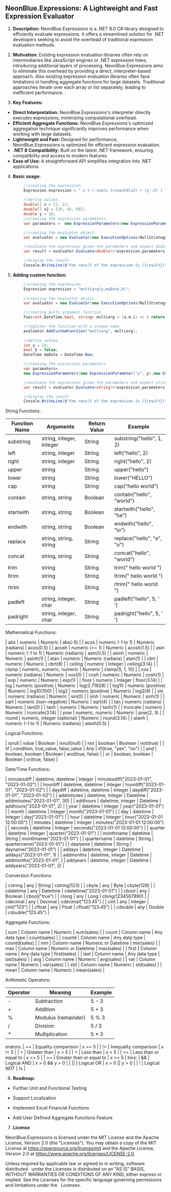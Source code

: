 ## **NeonBlue.Expressions: A Lightweight and Fast Expression Evaluator**

1. **Description:**
NeonBlue.Expressions is a .NET 8.0 C# library designed to efficiently evaluate expressions. It offers a streamlined solution for .NET developers seeking to avoid the overhead of traditional expression evaluation methods.

2. **Motivation:**
Existing expression evaluation libraries often rely on intermediaries like JavaScript engines or .NET expression trees, introducing additional layers of processing. NeonBlue.Expressions aims to eliminate this overhead by providing a direct, interpreter-based approach.
Also existing expression evaluation libraries often face limitations in handling aggregate functions for large datasets. Traditional approaches iterate over each array or list separately, leading to inefficient performance. .

3. **Key Features:**
* **Direct Interpretation:** NeonBlue.Expressions's interpreter directly executes expressions, minimizing computational overhead.
* **Efficient Aggregate Functions:** NeonBlue.Expressions's optimized aggregation technique significantly improves performance when working with large datasets.
* **Lightweight and Fast:** Designed for performance, NeonBlue.Expressions is optimized for efficient expression evaluation.
* **.NET 8 Compatibility:** Built on the latest .NET framework, ensuring compatibility and access to modern features.
* **Ease of Use:** A straightforward API simplifies integration into .NET applications.



4. **Basic usage:**
```c#
        //creating the expression.
        Expression expression = "-1 + (-sum(x )+countd(x2) + (y -2) ) ";
    
        //define values.
        double[] x = [2, 2];
        double[] x2 = [20, 45, 60];
        double y = 10;
        //creating the expression parameters.
        var paramaters =  new ExpressionParameters(new ExpressionParameter("x", x), new ExpressionParameter("x2", x2), new ExpressionParameter("y", y));

        //creating the evaluator object.
        var evaluator = new Evaluator(new ExecutionOptions(NullStrategy.Throw));

        //evaluate the expression given the parameters and expect double result.
        var result = evaluator.Evaluate<double?>(expression,paramaters);

        //display the result
        Console.WriteLine($"the result of the expression is ({result})");
```


5. **Adding custom function:**
```c#
        //creating the expression.
        Expression expression = "multiarg(y,maDate,b)";
        
        //creating the evaluator object.
        var evaluator = new Evaluator(new ExecutionOptions(NullStrategy.Throw));

        //creating multi argument function.
        Func<int,DateTime,bool, string> multiarg = (a,d,i) => { return $"{i} and {d.ToShortDateString()} {a}"; };

        //register the function with a unique name.
        evaluator.AddCustomFunction("multiarg", multiarg);
 
        //define values.
        int y = 10;
        bool b = false;
        DateTime maDate = DateTime.Now;

        //creating the expression parameters.
        var paramaters= 
        new ExpressionParameters(new ExpressionParameter("y", y),new ExpressionParameter("b", b),new ExpressionParameter("maDate", maDate));

        //evaluate the expression given the parameters and expect string result.
        var result = evaluator.Evaluate<string?>(expression,paramaters);

        //display the result
        Console.WriteLine($"the result of the expression is ({result})");
```

String Functions :

| Function   Name | Arguments                          | Return Value          | Example                                   |
|-----------------|------------------------------------|-----------------------|-------------------------------------------|
| substring       | string,   integer, integer         | String                | substring("hello",   1, 2)                |
| left            | string, integer                    | String                | left("hello", 2)                          |
| right           | string,   integer                  | String                | right("hello",   2)                       |
| upper           | string                             | String                | upper("hello")                            |
| lower           | string                             | String                | lower("HELLO")                            |
| cap             | string                             | String                | cap("hello world")                        |
| contain         | string, string                     | Boolean               | contain("hello",   "world")               |
| startwith       | string, string                     | Boolean               | startwith("hello", "he")                  |
| endwith         | string, string                     | Boolean               | endwith("hello",   "lo")                  |
| replace         | string, string, string             | String                | replace("hello", "e", "o")                |
| concat          | string, string                     | String                | concat("hello",   "world")                |
| trim            | string                             | String                | trim(" hello world ")                     |
| ltrim           | string                             | String                | ltrim("   hello world ")                  |
| rtrim           | string                             | String                | rtrim(" hello world ")                    |
| padleft         | string,   integer, char            | String                | padleft("hello",   5, ' ')                |
| padright        | string, integer, char              | String                | padright("hello", 5, ' ')                 |

Mathematical Functions:

| abs             | numeric                            | Numeric               | abs(-5)                                   |
| acos            | numeric (-1 to 1)                  | Numeric (radians)     | acos(0.5)                                 |
| acosh           | numeric (>=   1)                   | Numeric               | acosh(1.5)                                |
| asin            | numeric (-1 to 1)                  | Numeric (radians)     | asin(0.5)                                 |
| asinh           | numeric                            | Numeric               | asinh(1)                                  |
| atan            | numeric                            | Numeric (radians)     | atan(1)                                   |
| cbrt            | numeric                            | Numeric               | cbrt(8)                                   |
| ceiling         | numeric                            | Integer               | ceiling(3.14)                             |
| clamp           | numeric,   numeric, numeric        | Numeric               | clamp(5, 1,   10)                         |
| cos             | numeric (radians)                  | Numeric               | cos(0)                                    |
| cosh            | numeric                            | Numeric               | cosh(1)                                   |
| exp             | numeric                            | Numeric               | exp(1)                                    |
| floor           | numeric                            | Integer               | floor(3.14)                               |
| log             | numeric (positive)                 | Numeric               | log(2.71828)                              |
| log10           | numeric   (positive)               | Numeric               | log10(100)                                |
| log2            | numeric (positive)                 | Numeric               | log2(4)                                   |
| sin             | numeric   (radians)                | Numeric               | sin(0)                                    |
| sinh            | numeric                            | Numeric               | sinh(1)                                   |
| sqrt            | numeric   (non-negative)           | Numeric               | sqrt(4)                                   |
| tan             | numeric (radians)                  | Numeric               | tan(0)                                    |
| tanh            | numeric                            | Numeric               | tanh(1)                                   |
| truncate        | numeric                            | Numeric               | truncate(3.14)                            |
| pow             | numeric,   numeric                 | Numeric               | pow(2, 3)                                 |
| round           | numeric, integer (optional)        | Numeric               | round(3.14)                               |
| atanh           | numeric (-1 to   1)                | Numeric   (radians)   | atanh(0.5)                                |

Logical Functions:

| isnull          | value                              | Boolean               | isnull(null)                              |
| not             | boolean                            | Boolean               | not(true)                                 |
| iif             | condition, true_value, false_value | Any                   | iif(true, "yes", "no")                    |
| and             | boolean,   boolean                 | Boolean               | and(true,   false)                        |
| or              | boolean, boolean                   | Boolean               | or(true, false)                           |

Date/Time Functions:

| minutesdiff     | datetime,   datetime               | Integer               | minutesdiff("2023-01-01",   "2023-01-02") |
| hourdiff        | datetime, datetime                 | Integer               | hourdiff("2023-01-01", "2023-01-02")      |
| daydiff         | datetime,   datetime               | Integer               | daydiff("2023-01-01",   "2023-01-02")     |
| addminutes      | datetime, integer                  | Datetime              | addminutes("2023-01-01", 30)              |
| addhours        | datetime,   integer                | Datetime              | addhours("2023-01-01",   2)               |
| year            | datetime                           | Integer               | year("2023-01-01")                        |
| month           | datetime                           | Integer               | month("2023-01-01")                       |
| day             | datetime                           | Integer               | day("2023-01-01")                         |
| hour            | datetime                           | Integer               | hour("2023-01-01   12:00:00")             |
| minutes         | datetime                           | Integer               | minutes("2023-01-01 12:00:00")            |
| seconds         | datetime                           | Integer               | seconds("2023-01-01   12:00:00")          |
| quarter         | datetime                           | Integer               | quarter("2023-01-01")                     |
| monthname       | datetime                           | String                | monthname("2023-01-01")                   |
| quartername     | datetime                           | String                | quartername("2023-01-01")                 |
| dayname         | datetime                           | String                | dayname("2023-01-01")                     |
| addays          | datetime, integer                  | Datetime              | addays("2023-01-01", 1)                   |
| addmonths       | datetime,   integer                | Datetime              | addmonths("2023-01-01",                   |
| addyears        | datetime, integer                  | Datetime              | addyears("2023-01-01", 2)                 |

Conversion Functions:

| cstring         | any                                | String                | cstring(123)                              |
| cbyte           | any                                | Byte                  | cbyte(128)                                |
| cdatetime       | any                                | Datetime              | cdatetime("2023-01-01")                   |
| cbool           | any                                | Boolean               | cbool("true")                             |
| clong           | any                                | Long                  | clong(1234567890)                         |
| cdecimal        | any                                | Decimal               | cdecimal("123.45")                        |
| cint            | any                                | Integer               | cint("123")                               |
| cfloat          | any                                | Float                 | cfloat("123.45")                          |
| cdouble         | any                                | Double                | cdouble("123.45")                         |

Aggregate Functions:

| sum             | Column name                        | Numeric               | sum(sales)                                |
| count           | Column name                        | Any data type         | count(sales)                              |
| countd          | Column name                        | Any data type         | countd(sales)                             |
| min             | Column name                        | Numeric or   Datetime | min(sales)                                |
| max             | Column name                        | Numeric or Datetime   | max(sales)                                |
| first           | Column name                        | Any data type         | first(sales)                              |
| last            | Column name                        | Any data type         | last(sales)                               |
| avg             | Column name                        | Numeric               | avg(sales)                                |
| var             | Column name                        | Numeric               | var(sales)                                |
| std             | Column name                        | Numeric               | std(sales)                                |
| mean            | Column name                        | Numeric               | mean(sales)                               |


Arithmetic Operators:

| Operator | Meaning                                                 | Example          |
|----------|---------------------------------------------------------|------------------|
| -        | Subtraction                                             | 5 - 3            |
| +        | Addition                                                | 5 + 3            |
| %        | Modulus   (remainder)                                   | 5 % 3            |
| /        | Division                                                | 5 / 3            |
| *        | Multiplication                                          | 5 * 3            |
erators: 
|  ==      | Equality   comparison                                   | x == 5           |
| !=       | Inequality comparison                                   | x != 5           |
| >        | Greater than                                            | x > 5            |
| <        | Less than                                               | x < 5            |
| <=       | Less than or   equal to                                 | x <= 5           |
| >=       | Greater than or equal to                                | x >= 5           |
tors:
| &&       | Logical AND                                             | x > 0   && y > 0 |
| ||       | Logical OR                                              | x > 0   || y > 0 |
| !        | Logical NOT                                             | !x               | 


6. **Roadmap:**

- Further Unit and Functional Testing

- Support Localization

- Implement Excel Financial Functions

- Add User Defined Aggregate Functions Feature

7. **License**

NeonBlue.Expressions is licensed under the MIT License and the Apache License, Version 2.0 (the "Licenses"). You may obtain a copy of the MIT License at https://opensource.org/license/mit and the Apache License, Version 2.0 at https://www.apache.org/licenses/LICENSE-2.0.

Unless required by applicable law or agreed to in writing, software distributed   
 under the Licenses is distributed on an "AS IS" BASIS, WITHOUT WARRANTIES OR CONDITIONS OF ANY KIND, either express or implied. See the Licenses for the specific language governing permissions and limitations under the   
 Licenses.